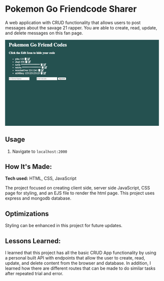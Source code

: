 # Pokemon Go Friendcode Sharer
A web application with CRUD functionality that allows users to post messages about the savage 21 rapper. You are able to create, read, update, and delete messages on this fan page.

![Cover Image of Project](public/images/project-cover.png)

## Usage

1. Navigate to `localhost:2000`

## How It's Made:

**Tech used:** HTML, CSS, JavaScript

The project focused on creating client side, server side JavaScript, CSS page for styling, and an EJS file to render the html page. This project uses express and mongodb database.

## Optimizations

Styling can be enhanced in this project for future updates.

## Lessons Learned:

I learned that this project has all the basic CRUD App functionality by using a personal built API with endpoints that allow the user to create, read, update, and delete content from the browser and database. In addition, I learned how there are different routes that can be made to do similar tasks after repeated trial and error.
